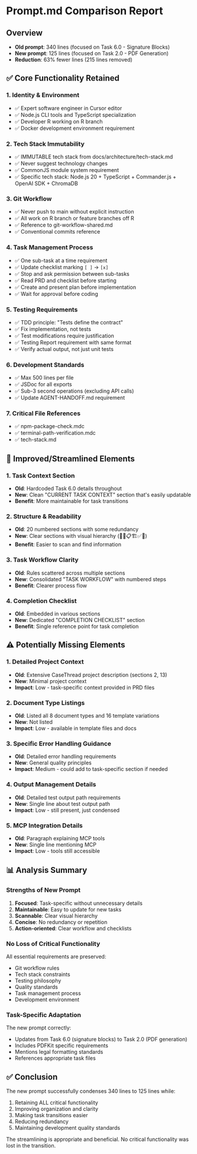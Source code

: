 # Prompt.md Comparison Report

## Overview
- **Old prompt**: 340 lines (focused on Task 6.0 - Signature Blocks)
- **New prompt**: 125 lines (focused on Task 2.0 - PDF Generation)
- **Reduction**: 63% fewer lines (215 lines removed)

## ✅ Core Functionality Retained

### 1. Identity & Environment
- ✅ Expert software engineer in Cursor editor
- ✅ Node.js CLI tools and TypeScript specialization
- ✅ Developer R working on R branch
- ✅ Docker development environment requirement

### 2. Tech Stack Immutability
- ✅ IMMUTABLE tech stack from docs/architecture/tech-stack.md
- ✅ Never suggest technology changes
- ✅ CommonJS module system requirement
- ✅ Specific tech stack: Node.js 20 + TypeScript + Commander.js + OpenAI SDK + ChromaDB

### 3. Git Workflow
- ✅ Never push to main without explicit instruction
- ✅ All work on R branch or feature branches off R
- ✅ Reference to git-workflow-shared.md
- ✅ Conventional commits reference

### 4. Task Management Process
- ✅ One sub-task at a time requirement
- ✅ Update checklist marking `[ ]` → `[x]`
- ✅ Stop and ask permission between sub-tasks
- ✅ Read PRD and checklist before starting
- ✅ Create and present plan before implementation
- ✅ Wait for approval before coding

### 5. Testing Requirements
- ✅ TDD principle: "Tests define the contract"
- ✅ Fix implementation, not tests
- ✅ Test modifications require justification
- ✅ Testing Report requirement with same format
- ✅ Verify actual output, not just unit tests

### 6. Development Standards
- ✅ Max 500 lines per file
- ✅ JSDoc for all exports
- ✅ Sub-3 second operations (excluding API calls)
- ✅ Update AGENT-HANDOFF.md requirement

### 7. Critical File References
- ✅ npm-package-check.mdc
- ✅ terminal-path-verification.mdc
- ✅ tech-stack.md

## 🔄 Improved/Streamlined Elements

### 1. Task Context Section
- **Old**: Hardcoded Task 6.0 details throughout
- **New**: Clean "CURRENT TASK CONTEXT" section that's easily updatable
- **Benefit**: More maintainable for task transitions

### 2. Structure & Readability
- **Old**: 20 numbered sections with some redundancy
- **New**: Clear sections with visual hierarchy (🎯🔧📋🏗️✅🚨)
- **Benefit**: Easier to scan and find information

### 3. Task Workflow Clarity
- **Old**: Rules scattered across multiple sections
- **New**: Consolidated "TASK WORKFLOW" with numbered steps
- **Benefit**: Clearer process flow

### 4. Completion Checklist
- **Old**: Embedded in various sections
- **New**: Dedicated "COMPLETION CHECKLIST" section
- **Benefit**: Single reference point for task completion

## ⚠️ Potentially Missing Elements

### 1. Detailed Project Context
- **Old**: Extensive CaseThread project description (sections 2, 13)
- **New**: Minimal project context
- **Impact**: Low - task-specific context provided in PRD files

### 2. Document Type Listings
- **Old**: Listed all 8 document types and 16 template variations
- **New**: Not listed
- **Impact**: Low - available in template files and docs

### 3. Specific Error Handling Guidance
- **Old**: Detailed error handling requirements
- **New**: General quality principles
- **Impact**: Medium - could add to task-specific section if needed

### 4. Output Management Details
- **Old**: Detailed test output path requirements
- **New**: Single line about test output path
- **Impact**: Low - still present, just condensed

### 5. MCP Integration Details
- **Old**: Paragraph explaining MCP tools
- **New**: Single line mentioning MCP
- **Impact**: Low - tools still accessible

## 📊 Analysis Summary

### Strengths of New Prompt
1. **Focused**: Task-specific without unnecessary details
2. **Maintainable**: Easy to update for new tasks
3. **Scannable**: Clear visual hierarchy
4. **Concise**: No redundancy or repetition
5. **Action-oriented**: Clear workflow and checklists

### No Loss of Critical Functionality
All essential requirements are preserved:
- Git workflow rules
- Tech stack constraints  
- Testing philosophy
- Quality standards
- Task management process
- Development environment

### Task-Specific Adaptation
The new prompt correctly:
- Updates from Task 6.0 (signature blocks) to Task 2.0 (PDF generation)
- Includes PDFKit specific requirements
- Mentions legal formatting standards
- References appropriate task files

## ✅ Conclusion
The new prompt successfully condenses 340 lines to 125 lines while:
1. Retaining ALL critical functionality
2. Improving organization and clarity
3. Making task transitions easier
4. Reducing redundancy
5. Maintaining development quality standards

The streamlining is appropriate and beneficial. No critical functionality was lost in the transition. 